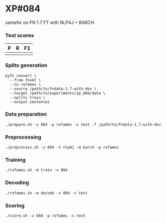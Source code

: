 # XP\#084

semafor on FN 1.7 FT with NLP4J + BARCH

### Test scores
| P | R | F1 |
| --- | --- | --- |
|  |  |  |

### Splits generation
```
pyfn convert \
  --from fnxml \
  --to rofames \
  --source /path/to/fndata-1.7-with-dev \
  --target /path/to/experiments/xp_084/data \
  --splits train \
  --output_sentences
```

### Data preparation
```
./prepare.sh -x 084 -p rofames -s test -f /path/to/fndata-1.7-with-dev
```

### Preprocessing
```
./preprocess.sh -x 084 -t nlp4j -d barch -p rofames
```

### Training
```
./rofames.sh -m train -x 084
```

### Decoding
```
./rofames.sh -m decode -x 084 -s test
```

### Scoring
```
./score.sh -x 084 -p rofames -s test
```
